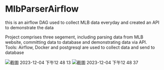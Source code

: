# MlbParserAirflow
this is an airflow DAG used to collect MLB data everyday and created an API to demonstrate the data

Project comprises three segement, including parsing data from MLB website, committing data to database and demonstrating data via API. 
Tools: Airflow, Docker and postgresql are used to collect data and send to database

![截圖 2023-12-04 下午12 48 13](https://github.com/DataTwins2023/MlbParserAirflow/assets/143244871/074bd95e-5ad5-4cea-99f7-e5f57398505c)
![截圖 2023-12-04 下午12 48 37](https://github.com/DataTwins2023/MlbParserAirflow/assets/143244871/50c9fc2c-8b79-4ca8-8209-629f69b956fd)
